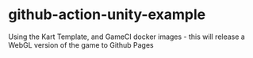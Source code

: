 # github-action-unity-example
Using the Kart Template, and GameCI docker images - this will release a WebGL version of the game to Github Pages
